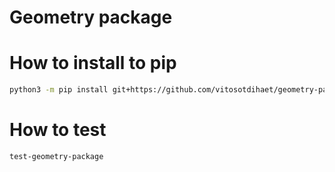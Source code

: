 # Geometry package

# How to install to pip
```bash
python3 -m pip install git+https://github.com/vitosotdihaet/geometry-package.git
```

# How to test
```bash
test-geometry-package
```
